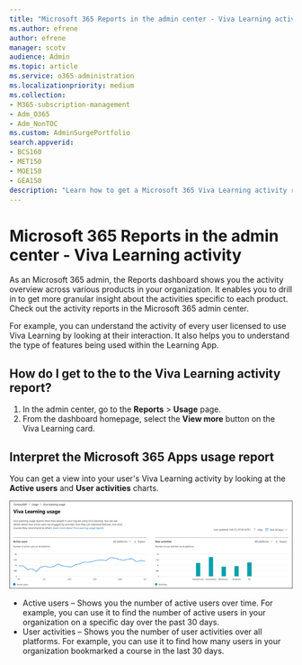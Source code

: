 ```yaml
---
title: "Microsoft 365 Reports in the admin center - Viva Learning activity"
ms.author: efrene
author: efrene
manager: scotv
audience: Admin
ms.topic: article
ms.service: o365-administration
ms.localizationpriority: medium
ms.collection:
- M365-subscription-management
- Adm_O365
- Adm_NonTOC
ms.custom: AdminSurgePortfolio
search.appverid:
- BCS160
- MET150
- MOE150
- GEA150
description: "Learn how to get a Microsoft 365 Viva Learning activity report using the Microsoft 365 Reports dashboard in the Microsoft 365 admin center."
---
```


# Microsoft 365 Reports in the admin center - Viva Learning activity

As an Microsoft 365 admin, the Reports dashboard shows you the activity overview across various products in your organization. It enables you to drill in to get more granular insight about the activities specific to each product. Check out the activity reports in the Microsoft 365 admin center. 

For example, you can understand the activity of every user licensed to use Viva Learning by looking at their interaction. It also helps you to understand the type of features being used within the Learning App.

## How do I get to the to the Viva Learning activity report?  

1. In the admin center, go to the **Reports** > **Usage** page. 
2. From the dashboard homepage, select the **View more** button on the Viva Learning card. 

## Interpret the Microsoft 365 Apps usage report

You can get a view into your user's Viva Learning activity by looking at the **Active users** and **User activities** charts.

![Microsoft 365 Apps usage report.](../../media/viva-learning-charts.png)

- Active users – Shows you the number of active users over time. For example, you can use it to find the number of active users in your organization on a specific day over the past 30 days.
- User activities – Shows you the number of user activities over all platforms. For example, you can use it to find how many users in your organization bookmarked a course in the last 30 days.
 
